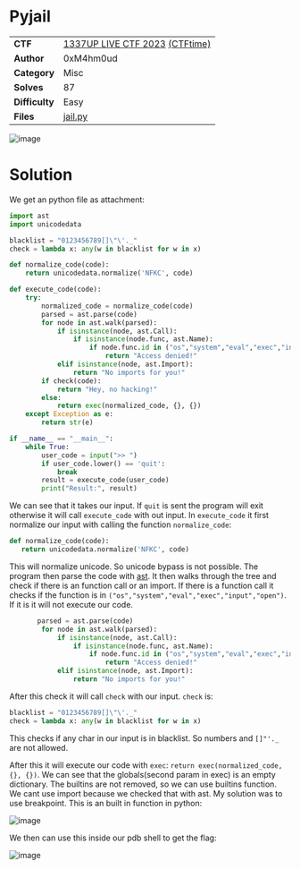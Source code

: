 # Pyjail

|||
|-|-|
|  **CTF**  |  [1337UP LIVE CTF 2023](https://ctf.intigriti.io/) [(CTFtime)](https://ctftime.org/event/2134)  |
|  **Author** |  0xM4hm0ud |
|  **Category** |  Misc |
|  **Solves** |  87  |
|  **Difficulty** |  Easy |
| **Files** |  [jail.py](<jail.py>)  |

![image](https://github.com/0xM4hm0ud/MyCTFChallenges/assets/80924519/968741e4-7207-445d-af0d-646531de63d5)

# Solution

We get an python file as attachment: 

```py
import ast
import unicodedata

blacklist = "0123456789[]\"\'._"
check = lambda x: any(w in blacklist for w in x)

def normalize_code(code):
    return unicodedata.normalize('NFKC', code)

def execute_code(code):
    try:
        normalized_code = normalize_code(code)
        parsed = ast.parse(code)
        for node in ast.walk(parsed):
            if isinstance(node, ast.Call):
                if isinstance(node.func, ast.Name):
                    if node.func.id in ("os","system","eval","exec","input","open"):
                        return "Access denied!"
            elif isinstance(node, ast.Import):
                return "No imports for you!"
        if check(code):
            return "Hey, no hacking!"
        else:
            return exec(normalized_code, {}, {})
    except Exception as e:
        return str(e)

if __name__ == "__main__":
    while True:
        user_code = input(">> ")
        if user_code.lower() == 'quit':
            break
        result = execute_code(user_code)
        print("Result:", result)
```

We can see that it takes our input. If `quit` is sent the program will exit otherwise it will call `execute_code` with out input.
In `execute_code` it first normalize our input with calling the function `normalize_code`:

 ```py
def normalize_code(code):
    return unicodedata.normalize('NFKC', code)
```

This will normalize unicode. So unicode bypass is not possible. The program then parse the code with [ast](https://docs.python.org/3/library/ast.html). It then walks through the tree and check if there is an function call or an import.
If there is a function call it checks if the function is in `("os","system","eval","exec","input","open")`. If it is it will not execute our code.

```py
       parsed = ast.parse(code)
        for node in ast.walk(parsed):
            if isinstance(node, ast.Call):
                if isinstance(node.func, ast.Name):
                    if node.func.id in ("os","system","eval","exec","input","open"):
                        return "Access denied!"
            elif isinstance(node, ast.Import):
                return "No imports for you!"
```  

After this check it will call `check` with our input. `check` is:

```py
blacklist = "0123456789[]\"\'._"
check = lambda x: any(w in blacklist for w in x)
```

This checks if any char in our input is in blacklist. So numbers and `[]"'._` are not allowed.

After this it will execute our code with `exec`: `return exec(normalized_code, {}, {})`.
We can see that the globals(second param in exec) is an empty dictionary. The builtins are not removed, so we can use builtins function. We cant use import because we checked that with ast. 
My solution was to use breakpoint. This is an built in function in python:

![image](https://github.com/0xM4hm0ud/MyCTFChallenges/assets/80924519/473450c8-3e98-4892-bf3d-06d7542cbbfb)

We then can use this inside our pdb shell to get the flag:

![image](https://github.com/0xM4hm0ud/MyCTFChallenges/assets/80924519/1546597a-d636-41f0-9383-5601d0ba4811)

